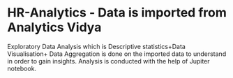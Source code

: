 # HR-Analytics - Data is imported from Analytics Vidya
Exploratory Data Analysis which is Descriptive statistics+Data Visualisation+ Data Aggregation is done on the imported data to understand in order to gain insights.
Analysis is conducted with the help of Jupiter notebook.
